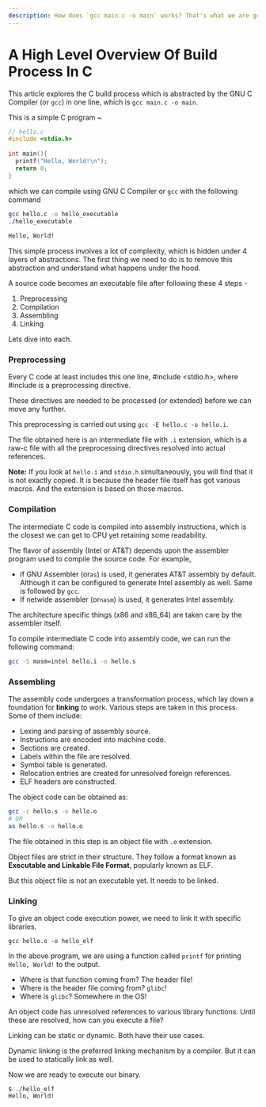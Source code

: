 ```yaml
---
description: How does `gcc main.c -o main` works? That's what we are going to explore here.
---
```


# A High Level Overview Of Build Process In C

This article explores the C build process which is abstracted by the GNU C Compiler (or `gcc`) in one line, which is `gcc main.c -o main`.

This is a simple C program \~

```c
// hello.c
#include <stdio.h>
​
int main(){
  printf("Hello, World!\n");
  return 0;
}
```

which we can compile using GNU C Compiler or `gcc` with the following command

```bash
gcc hello.c -o hello_executable
./hello_executable
​
Hello, World!
```

This simple process involves a lot of complexity, which is hidden under 4 layers of abstractions. The first thing we need to do is to remove this abstraction and understand what happens under the hood.

A source code becomes an executable file after following these 4 steps -

1. Preprocessing
2. Compilation
3. Assembling
4. Linking

Lets dive into each.

### Preprocessing

Every C code at least includes this one line, #include \<stdio.h>, where #include is a preprocessing directive.

These directives are needed to be processed (or extended) before we can move any further.

This preprocessing is carried out using `gcc -E hello.c -o hello.i`.

The file obtained here is an intermediate file with `.i` extension, which is a raw-c file with all the preprocessing directives resolved into actual references.

**Note:** If you look at `hello.i` and `stdio.h` simultaneously, you will find that it is not exactly copied. It is because the header file itself has got various macros. And the extension is based on those macros.

### Compilation

The intermediate C code is compiled into assembly instructions, which is the closest we can get to CPU yet retaining some readability.

The flavor of assembly (Intel or AT\&T) depends upon the assembler program used to compile the source code. For example,

* If GNU Assembler (or`as`) is used, it generates AT\&T assembly by default. Although it can be configured to generate Intel assembly as well. Same is followed by `gcc`.
* If netwide assembler (or`nasm`) is used, it generates Intel assembly.

The architecture specific things (x86 and x86\_64) are taken care by the assembler itself.

To compile intermediate C code into assembly code, we can run the following command:

```bash
gcc -S masm=intel hello.i -o hello.s
```

### Assembling

The assembly code undergoes a transformation process, which lay down a foundation for **linking** to work. Various steps are taken in this process. Some of them include:

* Lexing and parsing of assembly source.
* Instructions are encoded into machine code.
* Sections are created.
* Labels within the file are resolved.
* Symbol table is generated.
* Relocation entries are created for unresolved foreign references.
* ELF headers are constructed.

The object code can be obtained as:

```bash
gcc -c hello.s -o hello.o
# OR
as hello.s -o hello.o
```

The file obtained in this step is an object file with `.o` extension.

Object files are strict in their structure. They follow a format known as **Executable and Linkable File Format**, popularly known as ELF.

But this object file is not an executable yet. It needs to be linked.

### Linking

To give an object code execution power, we need to link it with specific libraries.

```
gcc hello.o -o hello_elf
```

In the above program, we are using a function called `printf` for printing `Hello, World!` to the output.&#x20;

* Where is that function coming from? The header file!
* Where is the header file coming from? `glibc`!
* Where is `glibc`? Somewhere in the OS!

An object code has unresolved references to various library functions. Until these are resolved, how can you execute a file?

Linking can be static or dynamic. Both have their use cases.

Dynamic linking is the preferred linking mechanism by a compiler. But it can be used to statically link as well.

Now we are ready to execute our binary.

```
$ ./hello_elf
Hello, World!
```

